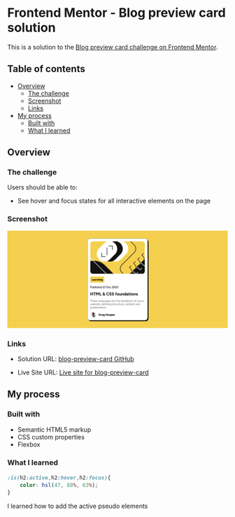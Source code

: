 # Frontend Mentor - Blog preview card solution

This is a solution to the [Blog preview card challenge on Frontend Mentor](https://www.frontendmentor.io/challenges/blog-preview-card-ckPaj01IcS).

## Table of contents

- [Overview](#overview)
  - [The challenge](#the-challenge)
  - [Screenshot](#screenshot)
  - [Links](#links)
- [My process](#my-process)
  - [Built with](#built-with)
  - [What I learned](#what-i-learned)
## Overview

### The challenge

Users should be able to:

- See hover and focus states for all interactive elements on the page

### Screenshot

![](/screenshot.png)

### Links

- Solution URL: [blog-preview-card GitHub](https://github.com/jeffgicharu/blog-preview-card)

- Live Site URL: [Live site for blog-preview-card](https://jeffgicharu.github.io/blog-preview-card/)

## My process

### Built with
- Semantic HTML5 markup
- CSS custom properties
- Flexbox

### What I learned

```css
:is(h2:active,h2:hover,h2:focus){
    color: hsl(47, 88%, 63%);
}
```
I learned how to add the active pseudo elements